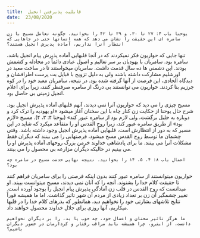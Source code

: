 ```yaml
---
title:  قابلیت پذیرفتن انجیل
date:  23/08/2020
---
```


`یوحنا باب ۴: ۲۷ تا ۳۰، و ۳۹ تا ۴۲ را بخوانید. چگونه تعامل مسیح با زن سامره ای این حقیقت را نشان می دهد که همه انسانها حتی در جاهایی که انتظار آنرا نداریم، آماده پذیرش انجیل هستند؟`

تنها جایی که حواریون فکر نمیکردند که در آنجا قلبهایی آماده پذیرش پیام انجیل باشد، سامره بود. سامریان با یهودیان بر سر تعالیم و اصول عبادی دائماً در مجادله و کشمش بودند. این دشمنی ها ده سال قدمت داشت. سامریان میخواستند تا در ساخت معبد در اورشلیم مشارکت داشته باشند ولی به دلیل تزویج با قبایل بت پرست اطرافشان و دیدگاه الحادی، این فرصت از آنها گرفته شده بود. در نتیجه، سامریان معبد خود را در کوه جرزیم بنا کردند. حواریون می توانستند بی درنگ از سامره صرفنظر کنند، زیرا برای اعلام انجیل زمینی بی حاصل بود.

مسیح چیزی را می دید که حواریون آنرا نمی دیدند، آنهم قلبهای آماده پذیرش انجیل بود. شرح حال یوحنا از حکایت زن کنار چاه با این سخنان آغاز میشود «او یهودیه را ترک کرد و دوباره به جلیل برگشت، ولی لازم بود از سامره عبور کند» (یوحنا ۴: ۳، ۴). مسیح «لازم بود» از طریق سامره عبور کند، زیرا روح القدس او را متقاعد میکرد که شاید در این مسیر که به دور از انتظارش است، قلبهایی آماده پذیرش انجیل وجود داشته باشد. وقتی چشمان ما توسط روح القدس مسح میشود، فرصتهایی را می بینند که دیگران فقط مشکلات آنرا می بینند. ما برای پادشاهی خداوند خرمن بزرگ روحهای آماده پذیرش او را می بینیم در حالیکه دیگران مزارعه بی محصول را می بینند.

`اعمال باب ۸: ۴، ۵، ۱۴ را بخوانید. نتیجه نهایی خدمت مسیح در سامره چه بود؟`

حواریون میتوانستند از سامره عبور کنند بدون اینکه فرصتی را برای سامریان فراهم کنند تا حقیقت کلام خدا را بشنوند. آنچه را که آنان نمی دیدند، مسیح میتوانست ببیند. او میدانست که روح القدس در قلب زن آمادگی پذیرش پیام انجیل را بوجود آورده است. تغییر چشمگیر آن زن بر تعداد زیادی از مردم آن شهر تاثیر گذاشت. اما ما همیشه فوراً نتایج تلاشهای بشارتی خود را نخواهیم دید، همانطور که بذرهای کلام خدا را در قلبها میکاریم، آنها روزی برای جلال خداوند محصول خواهند داد.

`ما هرگز تاثیر سخنان و اعمال خود، چه خوب یا بد، را بر دیگران نخواهیم دانست. از اینرو، چرا همیشه باید مراقب رفتار و کردارمان در حضور دیگران باشیم؟`